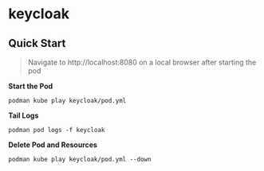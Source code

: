 # keycloak

## Quick Start

> Navigate to http://localhost:8080 on a local browser after starting the pod

**Start the Pod**

```
podman kube play keycloak/pod.yml
```

**Tail Logs**

```
podman pod logs -f keycloak
```

**Delete Pod and Resources**

```
podman kube play keycloak/pod.yml --down
```

[//]: Links

[podman-keycloak]: https://www.keycloak.org/getting-started/getting-started-podman